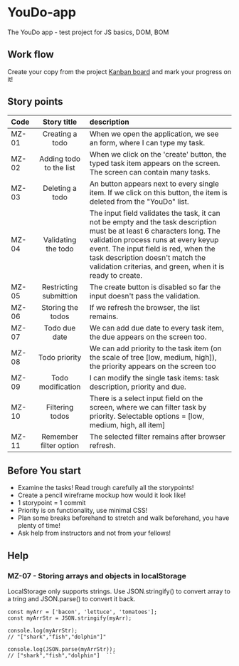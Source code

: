 # YouDo-app
The YouDo app - test project for JS basics, DOM, BOM

## Work flow
Create your copy from the project <a href="https://jamboard.google.com/d/1hzc1YTasUJAWPheYo_j9iUdnOQjgG-o9ivvbT8SdDXU/edit?usp=sharing" target="_blank">Kanban board</a> and mark your progress on it!

## Story points

| Code       | Story title | description     |
| :---       |    :----:   | :---          |
| MZ-01      | Creating a todo       |When we open the application, we see an form, where I can type my task.   |
| MZ-02      | Adding todo to the list        | When we click on the 'create' button, the typed task item appears on the screen. The screen can contain many tasks.   |
| MZ-03      | Deleting a todo | An button appears next to every single item. If we click on this button, the item is deleted from the "YouDo" list. |
| MZ-04    | Validating the todo | The input field validates the task, it can not be empty and the task description must be at least 6 characters long. The validation process runs at every keyup event. The input field is red, when the task description doesn't match the validation criterias, and green, when it is ready to create. |
| MZ-05    | Restricting submittion  | The create button is disabled so far the input doesn't pass the validation.  |
| MZ-06    | Storing the todos | If we refresh the browser, the list remains. |
| MZ-07    | Todo due date | We can add due date to every task item, the due appears on the screen too. |
| MZ-08    | Todo priority | We can add priority to the task item (on the scale of tree [low, medium, high]), the priority appears on the screen too |
| MZ-09    |Todo modification | I can modify the single task items: task description, priority and due. |
| MZ-10    | Filtering todos |There is a select input field on the screen, where we can filter task by priority. Selectable options = [low, medium, high, all item] |
| MZ-11    |  Remember filter option |The selected filter remains after browser refresh. |



## Before You start

- Examine the tasks! Read trough carefully all the storypoints!
- Create a pencil wireframe mockup how would it look like!
- 1 storypoint = 1 commit
- Priority is on functionality, use minimal CSS! 
- Plan some breaks beforehand to stretch and walk beforehand, you have plenty of time!
- Ask help from instructors and not from your fellows! 


## Help
### MZ-07  -  Storing arrays and objects in localStorage
LocalStorage only supports strings. Use JSON.stringify() to convert array to a tring and JSON.parse() to convert it back. 
```   
const myArr = ['bacon', 'lettuce', 'tomatoes'];
const myArrStr = JSON.stringify(myArr); 

console.log(myArrStr);
// "["shark","fish","dolphin"]"

console.log(JSON.parse(myArrStr));
// ["shark","fish","dolphin"]  ``` 


